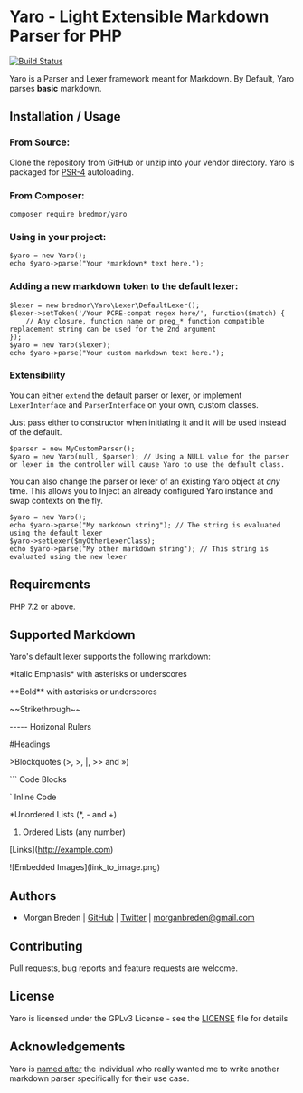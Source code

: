 # Yaro - Light Extensible Markdown Parser for PHP
[![Build Status](https://travis-ci.org/bredmor/yaro.svg?branch=master)](https://travis-ci.org/bredmor/yaro)

Yaro is a Parser and Lexer framework meant for Markdown. By Default, Yaro parses **basic** markdown.

## Installation / Usage


### From Source:
Clone the repository from GitHub or unzip into your vendor directory. Yaro is packaged for [PSR-4](https://www.php-fig.org/psr/psr-4/) autoloading.

### From Composer:
`composer require bredmor/yaro`

### Using in your project:

```$php
$yaro = new Yaro();
echo $yaro->parse("Your *markdown* text here.");
```

### Adding a new markdown token to the default lexer:

```$php
$lexer = new bredmor\Yaro\Lexer\DefaultLexer();
$lexer->setToken('/Your PCRE-compat regex here/', function($match) {
    // Any closure, function name or preg_* function compatible replacement string can be used for the 2nd argument
});
$yaro = new Yaro($lexer);
echo $yaro->parse("Your custom markdown text here.");
```

### Extensibility
You can either `extend` the default parser or lexer, or implement `LexerInterface` and `ParserInterface` on your own, custom classes.

Just pass either to constructor when initiating it and it will be used instead of the default.

```$php
$parser = new MyCustomParser();
$yaro = new Yaro(null, $parser); // Using a NULL value for the parser or lexer in the controller will cause Yaro to use the default class.
```

You can also change the parser or lexer of an existing Yaro object at *any* time. This allows you to Inject an already configured Yaro instance and swap contexts on the fly.

```$php
$yaro = new Yaro();
echo $yaro->parse("My markdown string"); // The string is evaluated using the default lexer
$yaro->setLexer($myOtherLexerClass);
echo $yaro->parse("My other markdown string"); // This string is evaluated using the new lexer
```

## Requirements

PHP 7.2 or above.

## Supported Markdown
Yaro's default lexer supports the following markdown:

\*Italic Emphasis\* with asterisks or underscores

\*\*Bold\*\* with asterisks or underscores

\~\~Strikethrough\~\~

\-\-\-\-\- Horizonal Rulers

\#Headings

\>Blockquotes (>, &gt;, |, >> and »)

\`\`\` Code Blocks

\` Inline Code

\*Unordered Lists (*, - and +)

1. Ordered Lists (any number)

\[Links](http://example.com)

\!\[Embedded Images](link_to_image.png)

## Authors

- Morgan Breden  | [GitHub](https://github.com/bredmor)  | [Twitter](https://twitter.com/bredmor) | <morganbreden@gmail.com>

## Contributing

Pull requests, bug reports and feature requests are welcome.

## License

Yaro is licensed under the GPLv3 License - see the [LICENSE](LICENSE) file for details

## Acknowledgements

Yaro is [named after](https://en.wiktionary.org/wiki/%E9%87%8E%E9%83%8E#Japanese) the individual who really wanted me to write another markdown parser specifically for their use case.

